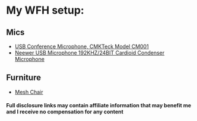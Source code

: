 # My WFH setup:
## Mics
- [USB Conference Microphone, CMKTeck Model CM001](https://amzn.to/2PPR2Je)
- [Neewer USB Microphone 192KHZ/24BIT Cardioid Condenser Microphone](https://amzn.to/3bLxw9z)

## Furniture
- [Mesh Chair](https://www.quill.com/quill-brand-hyken-mesh-task-chair-black-23481-cc/cbs/50026235.html)

#### Full disclosure links may contain affiliate information that may benefit me and I receive no compensation for any content
